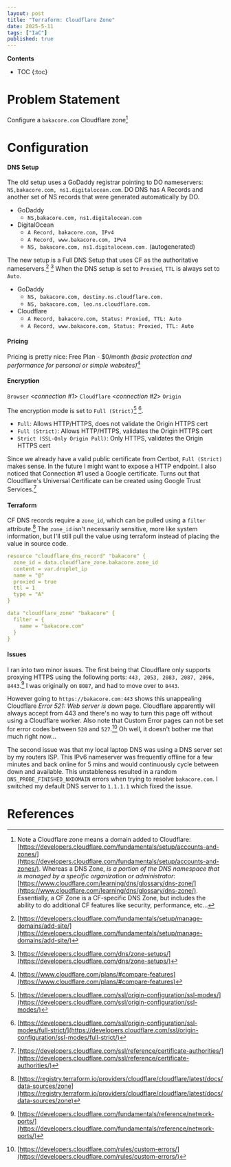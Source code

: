 ```yaml
---
layout: post
title: "Terraform: Cloudflare Zone"
date: 2025-5-11
tags: ["IaC"]
published: true
---
```


**Contents**
* TOC
{:toc}

# Problem Statement
Configure a `bakacore.com` Cloudflare zone[^1]

# Configuration

#### DNS Setup
The old setup uses a GoDaddy registrar pointing to DO nameservers: `NS,bakacore.com, ns1.digitalocean.com`. DO DNS has A Records and another set of NS records that were generated automatically by DO. 

* GoDaddy
    - `NS,bakacore.com, ns1.digitalocean.com`
* DigitalOcean
    - `A Record, bakacore.com, IPv4`
    - `A Record, www.bakacore.com, IPv4`
    - `NS, bakacore.com, ns1.digitalocean.com.` (autogenerated)

The new setup is a Full DNS Setup that uses CF as the authoritative nameservers.[^2] [^3] When the DNS setup is set to `Proxied`, `TTL` is always set to `Auto`. 

* GoDaddy
    - `NS, bakacore.com, destiny.ns.cloudflare.com.`
    - `NS, bakacore.com, leo.ns.cloudflare.com.`
* Cloudflare
    - `A Record, bakacore.com, Status: Proxied, TTL: Auto`
    - `A Record, www.bakacore.com, Status: Proxied, TTL: Auto`

#### Pricing
Pricing is pretty nice: Free Plan - $0/month *(basic protection and performance for personal or simple websites)*[^4]

#### Encryption
`Browser` <*connection #1*> `Cloudflare` <*connection #2*> `Origin`

The encryption mode is set to `Full (Strict)`[^5] [^6]. 
* `Full`: Allows HTTP/HTTPS, does not validate the Origin HTTPS cert
* `Full (Strict)`: Allows HTTP/HTTPS, validates the Origin HTTPS cert
* `Strict (SSL-Only Origin Pull)`: Only HTTPS, validates the Origin HTTPS cert

Since we already have a valid public certificate from Certbot, `Full (Strict)` makes sense. In the future I might want to expose a HTTP endpoint. I also noticed that Connection #1 used a Google certificate. Turns out that Cloudflare's Universal Certificate can be created using Google Trust Services.[^7]

#### Terraform
CF DNS records require a `zone_id`, which can be pulled using a `filter` attribute.[^8] The `zone_id` isn't necessarily sensitive, more like system information, but I'll still pull the value using terraform instead of placing the value in source code. 

```yaml
resource "cloudflare_dns_record" "bakacore" {
  zone_id = data.cloudflare_zone.bakacore.zone_id
  content = var.droplet_ip
  name = "@"
  proxied = true
  ttl = 1
  type = "A"
}

data "cloudflare_zone" "bakacore" {
  filter = {
    name = "bakacore.com"
  }
}
```

#### Issues
I ran into two minor issues. The first being that Cloudflare only supports proxying HTTPS using the following ports: `443, 2053, 2083, 2087, 2096, 8443`.[^9] I was originally on `8087`, and had to move over to `8443`. 

However going to `https://bakacore.com:443` shows this unappealing Cloudflare *Error 521: Web server is down* page. Cloudflare apparently will always accept from 443 and there's no way to turn this page off without using a Cloudflare worker. Also note that Custom Error pages can not be set for error codes between `520` and `527`.[^10] Oh well, it doesn't bother me that much right now... 

The second issue was that my local laptop DNS was using a DNS server set by my routers ISP. This IPv6 nameserver was frequently offline for a few minutes and back online for 5 mins and would continuously cycle between down and available. This unstableness resulted in a random `DNS_PROBE_FINISHED_NXDOMAIN` errors when trying to resolve `bakacore.com`. I switched my default DNS server to `1.1.1.1` which fixed the issue.

# References
[^1]: Note a Cloudflare zone means a domain added to Cloudflare: [https://developers.cloudflare.com/fundamentals/setup/accounts-and-zones/](https://developers.cloudflare.com/fundamentals/setup/accounts-and-zones/). Whereas a DNS Zone, *is a portion of the DNS namespace that is managed by a specific organization or administrator*: [https://www.cloudflare.com/learning/dns/glossary/dns-zone/](https://www.cloudflare.com/learning/dns/glossary/dns-zone/). Essentially, a CF Zone is a CF-specific DNS Zone, but includes the ability to do additional CF features like security, performance, etc... 

[]()

[^2]: [https://developers.cloudflare.com/fundamentals/setup/manage-domains/add-site/](https://developers.cloudflare.com/fundamentals/setup/manage-domains/add-site/)

[^3]: [https://developers.cloudflare.com/dns/zone-setups/](https://developers.cloudflare.com/dns/zone-setups/)

[^4]: [https://www.cloudflare.com/plans/#compare-features](https://www.cloudflare.com/plans/#compare-features)

[^5]: [https://developers.cloudflare.com/ssl/origin-configuration/ssl-modes/](https://developers.cloudflare.com/ssl/origin-configuration/ssl-modes/)

[^6]: [https://developers.cloudflare.com/ssl/origin-configuration/ssl-modes/full-strict/](https://developers.cloudflare.com/ssl/origin-configuration/ssl-modes/full-strict/)

[^7]: [https://developers.cloudflare.com/ssl/reference/certificate-authorities/](https://developers.cloudflare.com/ssl/reference/certificate-authorities/)

[^8]: [https://registry.terraform.io/providers/cloudflare/cloudflare/latest/docs/data-sources/zone](https://registry.terraform.io/providers/cloudflare/cloudflare/latest/docs/data-sources/zone)

[^9]: [https://developers.cloudflare.com/fundamentals/reference/network-ports/](https://developers.cloudflare.com/fundamentals/reference/network-ports/)

[^10]: [https://developers.cloudflare.com/rules/custom-errors/](https://developers.cloudflare.com/rules/custom-errors/)